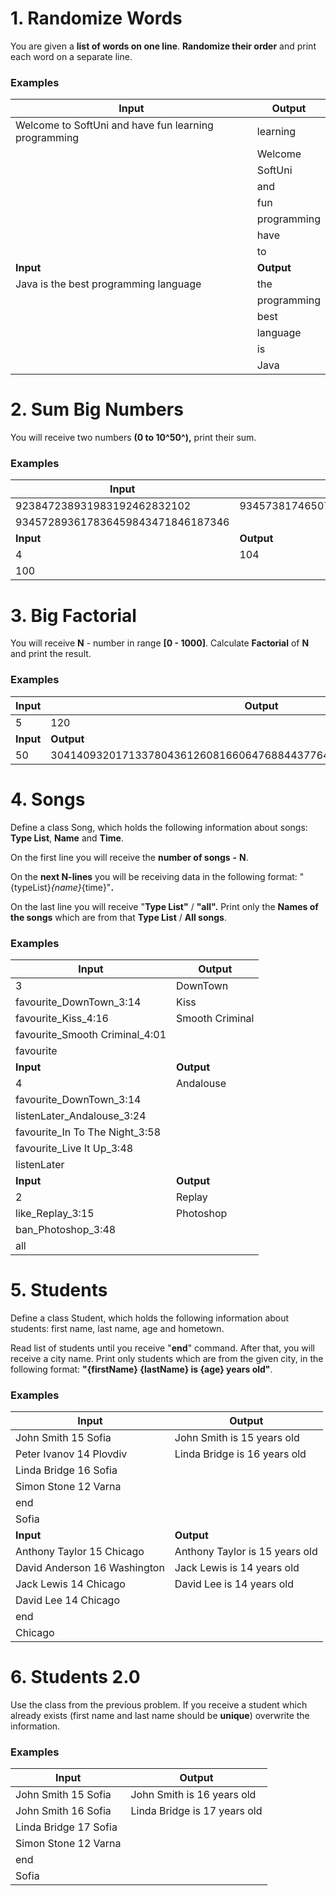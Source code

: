 # 1. Randomize Words

You are given a **list of words on one line**. **Randomize their order** and print each word on a separate line.

### Examples

| **Input** | **Output** | 
| --- | --- |
| Welcome to SoftUni and have fun learning programming | learning    |
|                                                      | Welcome     |
|                                                      | SoftUni     |
|                                                      | and         |
|                                                      | fun         |
|                                                      | programming |
|                                                      | have        |
|                                                      | to          |
| **Input** | **Output** | 
| Java is the best programming language | the         |
|                                       | programming |
|                                       | best        |
|                                       | language    |
|                                       | is          |
|                                       | Java        |

# 2.	Sum Big Numbers

You will receive two numbers **(0 to 10^50^),** print their sum.

### Examples

| **Input** | **Output** | 
| --- | --- |
| 923847238931983192462832102       | 934573817465075391826664309019448 |
| 934572893617836459843471846187346 |
| **Input** | **Output** | 
| 4   | 104 |
| 100 |

# 3.	Big Factorial

You will receive **N** - number in range **[0 - 1000]**. Calculate **Factorial** of **N** and print the result.

### Examples

| **Input** | **Output** | 
| --- | --- |
| 5 | 120 |
| **Input** | **Output** | 
| 50 | 30414093201713378043612608166064768844377641568960512000000000000 |

# 4.	Songs

Define a class Song, which holds the following information about songs: **Type List**, **Name** and **Time**.

On the first line you will receive the **number of songs** **-** **N**.

On the **next N-lines** you will be receiving data in the following format: "{typeList}_{name}_{time}"**.**

On the last line you will receive "**Type List"** / **"all".** Print only the **Names of the songs** which are from that **Type List** / **All songs**.

### Examples

| **Input** | **Output** | 
| --- | --- |
| 3                              | DownTown        |
| favourite_DownTown_3:14        | Kiss            |
| favourite_Kiss_4:16            | Smooth Criminal |
| favourite_Smooth Criminal_4:01 |
| favourite                      |
| **Input** | **Output** | 
| 4                              | Andalouse |
| favourite_DownTown_3:14        |
| listenLater_Andalouse_3:24     |
| favourite_In To The Night_3:58 |
| favourite_Live It Up_3:48      |
| listenLater                    |
| **Input** | **Output** |
| 2                  | Replay    |
| like_Replay_3:15   | Photoshop |
| ban_Photoshop_3:48 |
| all                |

# 5.	Students

Define a class Student, which holds the following information about students: first name, last name, age and hometown.

Read list of students until you receive "**end**" command. After that, you will receive a city name. Print only students which are from the given city, 
in the following format: **"{firstName} {lastName} is {age} years old"**.

### Examples

| **Input** | **Output** | 
| --- | --- |
| John Smith 15 Sofia     | John Smith is 15 years old   |
| Peter Ivanov 14 Plovdiv | Linda Bridge is 16 years old |
| Linda Bridge 16 Sofia   |
| Simon Stone 12 Varna    |
| end                     |
| Sofia                   |
| **Input** | **Output** | 
| Anthony Taylor 15 Chicago    | Anthony Taylor is 15 years old |
| David Anderson 16 Washington | Jack Lewis is 14 years old     |
| Jack Lewis 14 Chicago        | David Lee is 14 years old      |
| David Lee 14 Chicago         |
| end                          |
| Chicago                      |

# 6.	Students 2.0

Use the class from the previous problem. If you receive a student which already exists (first name and last name should be **unique**) overwrite the information.

### Examples

| **Input** | **Output** | 
| --- | --- |
| John Smith 15 Sofia   | John Smith is 16 years old   |
| John Smith 16 Sofia   | Linda Bridge is 17 years old |
| Linda Bridge 17 Sofia |
| Simon Stone 12 Varna  |
| end                   |
| Sofia                 |

